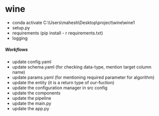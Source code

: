 # wine
- conda activate C:\Users\mahesh\Desktop\project\wine\wine1
- setup.py
- requirements (pip install - r requirements.txt)
- logging
##### Workflows
- update config.yaml
- update schema.yaml   (for checking data-type, mention target column name)
- update params.yaml   (for mentioning required parameter for algorithm)
- update the entity     (it is a return type of our-fuction)
- update the configuration manager in src config
- update the components
- update the pipeline
- update the main.py
- update the app.py